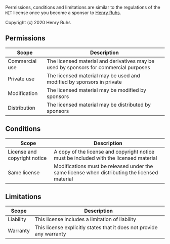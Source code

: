 Permissions, conditions and limitations are similar to the regulations of the `MIT` license once you become a sponsor to
[Henry Ruhs](https://github.com/sponsors/redaxmedia).

Copyright (c) 2020 Henry Ruhs


Permissions
-----------

| Scope          | Description                                                                           |
|----------------|---------------------------------------------------------------------------------------|
| Commercial use | The licensed material and derivatives may be used by sponsors for commercial purposes |
| Private use    | The licensed material may be used and modified by sponsors in private                 |
| Modification   | The licensed material may be modified by sponsors                                     |
| Distribution   | The licensed material may be distributed by sponsors                                  |


Conditions
----------

| Scope                        | Description                                                                                   |
|------------------------------|-----------------------------------------------------------------------------------------------|
| License and copyright notice | A copy of the license and copyright notice must be included with the licensed material        |
| Same license                 | Modifications must be released under the same license when distributing the licensed material |


Limitations
-----------

| Scope     | Description                                                          |
|-----------|----------------------------------------------------------------------|
| Liability | This license includes a limitation of liability                      |
| Warranty  | This license explicitly states that it does not provide any warranty |

